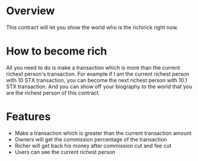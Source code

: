# Overview

This contract will let you show the world who is the richirick right now.

# How to become rich

All you need to do is make a transaction which is more than the current richest person's transaction. For example if I am the current richest person with 10 STX transaction, you can become the next richest person with 10.1 STX transaction. And you can show off your biography to the world that you are the richest person of this contract.

# Features

- Make a transaction which is greater than the current transaction amount
- Owners will get the commission percentage of the transaction
- Richer will get back his money after commission cut and fee cut
- Users can see the current richest person
